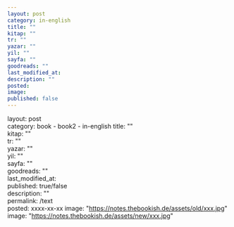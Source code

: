 ```yaml
---
layout: post
category: in-english
title: ""
kitap: ""
tr: ""
yazar: ""
yil: ""
sayfa: ""
goodreads: ""
last_modified_at: 
description: "" 
posted:
image: 
published: false
---
```


layout: post  
category: book  -  book2 -  in-english
title: ""  
kitap: ""  
tr: ""  
yazar: ""  
yil: ""  
sayfa: ""  
goodreads: ""  
last_modified_at:   
published: true/false  
description: ""  
permalink: /text  
posted: xxxx-xx-xx
image: "https://notes.thebookish.de/assets/old/xxx.jpg"
image: "https://notes.thebookish.de/assets/new/xxx.jpg"
